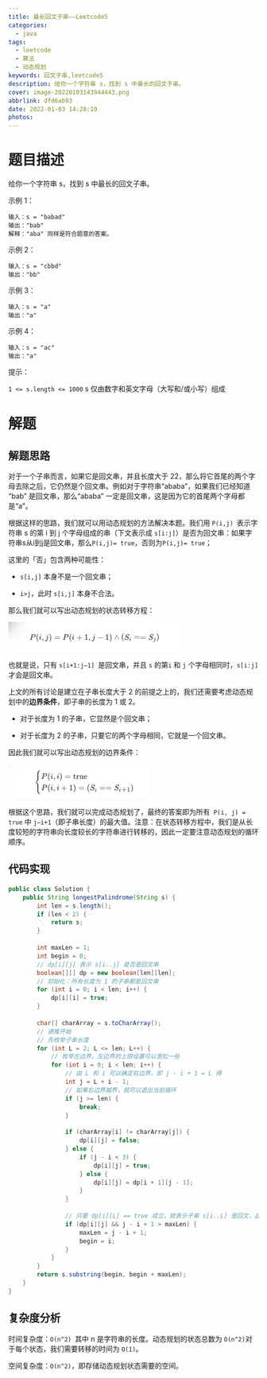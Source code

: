 ```yaml
---
title: 最长回文子串——Leetcode5
categories:
  - java
tags:
  - leetcode
  - 算法
  - 动态规划
keywords: 回文子串,leetcode5
description: 给你一个字符串 s，找到 s 中最长的回文子串。
cover: image-20220103143944443.png
abbrlink: dfd6ab93
date: 2022-01-03 14:28:19
photos:
---
```


# 题目描述

给你一个字符串 s，找到 s 中最长的回文子串。 
<!-- more -->
示例 1：

```plaintext
输入：s = "babad"
输出："bab"
解释："aba" 同样是符合题意的答案。
```

示例 2：

```plaintext
输入：s = "cbbd"
输出："bb"
```

示例 3：

```plaintext
输入：s = "a"
输出："a"
```

示例 4：

```plaintext
输入：s = "ac"
输出："a"
```

提示：

`1 <= s.length <= 1000`
s 仅由数字和英文字母（大写和/或小写）组成

# 解题

## 解题思路

对于一个子串而言，如果它是回文串，并且长度大于 22，那么将它首尾的两个字母去除之后，它仍然是个回文串。例如对于字符串“ababa”，如果我们已经知道 “bab” 是回文串，那么“ababa” 一定是回文串，这是因为它的首尾两个字母都是“a”。

根据这样的思路，我们就可以用动态规划的方法解决本题。我们用 `P(i,j) `表示字符串 s 的第 i 到 j 个字母组成的串（下文表示成 `s[i:j]`）是否为回文串：如果字符串s从i到j是回文串，那么`P(i,j)= true`，否则为`P(i,j)= true`；

这里的「否」包含两种可能性：

- `s[i,j]` 本身不是一个回文串；

- `i>j`，此时 `s[i,j]` 本身不合法。

那么我们就可以写出动态规划的状态转移方程：

![状态转移方程](longest-palindromic-substring/image-20220104210656306.png)

也就是说，只有 `s[i+1:j−1] `是回文串，并且 `s` 的第`i` 和 `j` 个字母相同时，`s[i:j]` 才会是回文串。

上文的所有讨论是建立在子串长度大于 2 的前提之上的，我们还需要考虑动态规划中的**边界条件**，即子串的长度为 1 或 2。

- 对于长度为 1 的子串，它显然是个回文串；

- 对于长度为 2 的子串，只要它的两个字母相同，它就是一个回文串。

因此我们就可以写出动态规划的边界条件：

![边界条件](longest-palindromic-substring/image-20220104210730308.png)

根据这个思路，我们就可以完成动态规划了，最终的答案即为所有` P(i, j) = true` 中 `j−i+1`（即子串长度）的最大值。注意：在状态转移方程中，我们是从长度较短的字符串向长度较长的字符串进行转移的，因此一定要注意动态规划的循环顺序。

## 代码实现

```java
public class Solution {
    public String longestPalindrome(String s) {
        int len = s.length();
        if (len < 2) {
            return s;
        }

        int maxLen = 1;
        int begin = 0;
        // dp[i][j] 表示 s[i..j] 是否是回文串
        boolean[][] dp = new boolean[len][len];
        // 初始化：所有长度为 1 的子串都是回文串
        for (int i = 0; i < len; i++) {
            dp[i][i] = true;
        }

        char[] charArray = s.toCharArray();
        // 递推开始
        // 先枚举子串长度
        for (int L = 2; L <= len; L++) {
            // 枚举左边界，左边界的上限设置可以宽松一些
            for (int i = 0; i < len; i++) {
                // 由 L 和 i 可以确定右边界，即 j - i + 1 = L 得
                int j = L + i - 1;
                // 如果右边界越界，就可以退出当前循环
                if (j >= len) {
                    break;
                }

                if (charArray[i] != charArray[j]) {
                    dp[i][j] = false;
                } else {
                    if (j - i < 3) {
                        dp[i][j] = true;
                    } else {
                        dp[i][j] = dp[i + 1][j - 1];
                    }
                }

                // 只要 dp[i][L] == true 成立，就表示子串 s[i..L] 是回文，此时记录回文长度和起始位置
                if (dp[i][j] && j - i + 1 > maxLen) {
                    maxLen = j - i + 1;
                    begin = i;
                }
            }
        }
        return s.substring(begin, begin + maxLen);
    }
}
```

## 复杂度分析

时间复杂度：`O(n^2) `其中 n 是字符串的长度。动态规划的状态总数为 `O(n^2)`对于每个状态，我们需要转移的时间为 `O(1)`。

空间复杂度：`O(n^2)`，即存储动态规划状态需要的空间。
